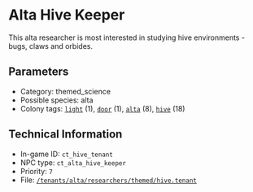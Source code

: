 # Alta Hive Keeper

This alta researcher is most interested in studying hive environments - bugs, claws and orbides.

## Parameters

- Category: themed_science
- Possible species: alta
- Colony tags: [`light`](https://ceterai.github.io/MyEnternia/Wiki/Tags/Light) (1), [`door`](https://ceterai.github.io/MyEnternia/Wiki/Tags/Door) (1), [`alta`](https://ceterai.github.io/MyEnternia/Wiki/Tags/Alta) (8), [`hive`](https://ceterai.github.io/MyEnternia/Wiki/Tags/Hive) (18)

## Technical Information

- In-game ID: `ct_hive_tenant`
- NPC type: `ct_alta_hive_keeper`
- Priority: `7`
- File: [`/tenants/alta/researchers/themed/hive.tenant`](https://github.com/Ceterai/Enternia/blob/main/tenants/alta/researchers/themed/hive.tenant)

